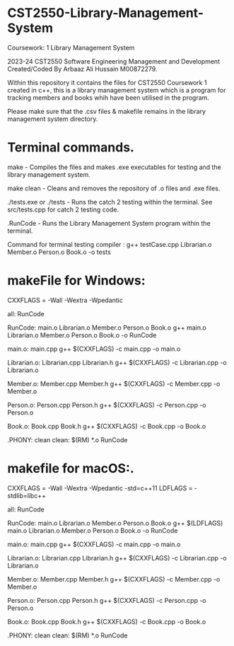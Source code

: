 # CST2550-Library-Management-System
Coursework: 1 Library Management System

2023-24 CST2550 Software Engineering Management and Development
Created/Coded By Arbaaz Ali Hussain M00872279.

Within this repository it contains the files for CST2550 Coursework 1 created in c++, this is a library management system which is a program for tracking members and books whih have been utilised in the program.

Please make sure that the  .csv files & makefile remains in the library management system directory.

# Terminal commands.

make - Compiles the files and makes .exe executables for testing and the library management system.

make clean - Cleans and removes the repository of .o files and .exe files.

./tests.exe or ./tests  - Runs the catch 2 testing within the terminal. See src/tests.cpp for catch 2 testing code.

.RunCode - Runs the Library Management System program within the terminal.

Command for terminal testing compiler : 
g++ testCase.cpp Librarian.o Member.o Person.o Book.o -o tests



# makeFile for Windows:

CXXFLAGS = -Wall -Wextra -Wpedantic

all: RunCode

RunCode: main.o Librarian.o Member.o Person.o Book.o
    g++ main.o Librarian.o Member.o Person.o Book.o -o RunCode

main.o: main.cpp
    g++ $(CXXFLAGS) -c main.cpp -o main.o
   
Librarian.o: Librarian.cpp Librarian.h
    g++ $(CXXFLAGS) -c Librarian.cpp -o Librarian.o

Member.o: Member.cpp Member.h
    g++ $(CXXFLAGS) -c Member.cpp -o Member.o

Person.o: Person.cpp Person.h
    g++ $(CXXFLAGS) -c Person.cpp -o Person.o

Book.o: Book.cpp Book.h
    g++ $(CXXFLAGS) -c Book.cpp -o Book.o

.PHONY: clean
clean:
    $(RM) *.o RunCode



# makefile for macOS:.

CXXFLAGS = -Wall -Wextra -Wpedantic -std=c++11
LDFLAGS = -stdlib=libc++

all: RunCode

RunCode: main.o Librarian.o Member.o Person.o Book.o
    g++ $(LDFLAGS) main.o Librarian.o Member.o Person.o Book.o -o RunCode

main.o: main.cpp
    g++ $(CXXFLAGS) -c main.cpp -o main.o

Librarian.o: Librarian.cpp Librarian.h
    g++ $(CXXFLAGS) -c Librarian.cpp -o Librarian.o

Member.o: Member.cpp Member.h
    g++ $(CXXFLAGS) -c Member.cpp -o Member.o

Person.o: Person.cpp Person.h
    g++ $(CXXFLAGS) -c Person.cpp -o Person.o

Book.o: Book.cpp Book.h
    g++ $(CXXFLAGS) -c Book.cpp -o Book.o

.PHONY: clean
clean:
    $(RM) *.o RunCode




